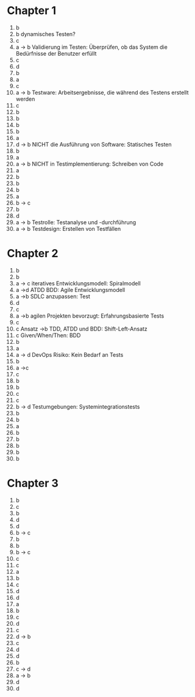 
# Chapter 1
1. b
2. b dynamisches Testen?
3. c
4. a -> b Validierung im Testen: Überprüfen, ob das System die Bedürfnisse der Benutzer erfüllt
5. c
6. d
7. b
8. a
9. c
10. a -> b Testware: Arbeitsergebnisse, die während des Testens erstellt werden
11. c
12. b
13. b
14. b
15. b
16. a
17. d -> b NICHT die Ausführung von Software: Statisches Testen
18. b
19. a
20. a -> b NICHT in Testimplementierung: Schreiben von Code
21. a
22. b
23. b
24. b
25. a
26. b -> c
27. b
28. d
29. a -> b Testrolle: Testanalyse und -durchführung
30. a -> b Testdesign: Erstellen von Testfällen

# Chapter 2
1. b
2. b
3. a -> c iteratives Entwicklungsmodell: Spiralmodell
4. a ->d ATDD BDD: Agile Entwicklungsmodell
5. a ->b SDLC anzupassen: Test
6. d
7. c
8. a ->b agilen Projekten bevorzugt: Erfahrungsbasierte Tests
9.  c
10. c Ansatz ->b TDD, ATDD und BDD: Shift-Left-Ansatz
11. c Given/When/Then: BDD
12. b
13. a
14. a -> d DevOps Risiko: Kein Bedarf an Tests
15. b
16. a ->c 
17. c
18. b
19. b
20. c
21. c
22. b -> d Testumgebungen: Systemintegrationstests
23. b
24. b
25. a
26. b
27. b
28. b
29. b
30. b 

# Chapter 3
1. b
2. c
3. b
4. d
5. d
6. b -> c
7. b
8. b
9. b -> c
10. c
11. c
12. a
13. b
14. c
15. d
16. d
17. a
18. b
19. c
20. d
21. c
22. d -> b
23. c
24. d
25. d
26. b
27. c -> d
28. a -> b
29. d
30. d